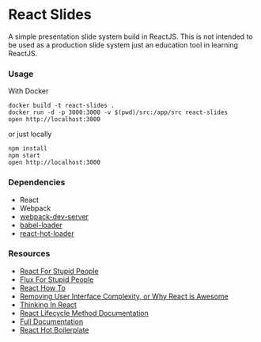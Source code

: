 React Slides
=====================

A simple presentation slide system build in ReactJS. This is not intended to be used as a production slide system just an education tool in learning ReactJS.

### Usage

With Docker
```
docker build -t react-slides .
docker run -d -p 3000:3000 -v $(pwd)/src:/app/src react-slides
open http://localhost:3000
```

or just locally

```
npm install
npm start
open http://localhost:3000
```

### Dependencies

* React
* Webpack
* [webpack-dev-server](https://github.com/webpack/webpack-dev-server)
* [babel-loader](https://github.com/babel/babel-loader)
* [react-hot-loader](https://github.com/gaearon/react-hot-loader)

### Resources

* <a href="http://blog.andrewray.me/reactjs-for-stupid-people/">React For Stupid People</a>
* <a href="http://blog.andrewray.me/flux-for-stupid-people/">Flux For Stupid People</a>
* <a href="https://github.com/petehunt/react-howto">React How To</a>
* <a href="http://jlongster.com/Removing-User-Interface-Complexity,-or-Why-React-is-Awesome">Removing User Interface Complexity, or Why React is Awesome</a>
* <a href="https://facebook.github.io/react/docs/thinking-in-react.html">Thinking In React</a>
* <a href="https://facebook.github.io/react/docs/component-specs.html">React Lifecycle Method Documentation</a>
* <a href="https://facebook.github.io/react/docs/getting-started.html">Full Documentation</a>
* <a href="https://github.com/gaearon/react-hot-boilerplate">React Hot Boilerplate</a>
